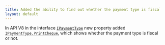 ```yaml
---
title: Added the ability to find out whether the payment type is fiscal or not
layout: default
---
```


In API V8 in the interface [`IPaymentType`](https://syrve.github.io/front.api.sdk/v8/html/T_Resto_Front_Api_Data_Payments_IPaymentType.htm) new property added [`IPaymentType.PrintCheque`](https://syrve.github.io/front.api.sdk/v8/html/P_Resto_Front_Api_Data_Payments_IPaymentType_PrintCheque.htm), which shows whether the payment type is fiscal or not.